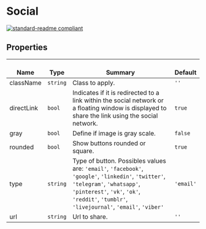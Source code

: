 # Social
  [![standard-readme compliant](https://img.shields.io/badge/standard--readme-OK-green.svg?style=flat-square)](https://github.com/RichardLitt/standard-readme)
  

  ## Properties
  | </br>Name | </br>Type | </br>Summary | </br>Default | 
| ---- | ---- | ---- | ---- |
| className | `string` | Class to apply. | `''` |
| directLink | `bool` | Indicates if it is redirected to a link within the social network or a floating window is displayed to share the link using the social network. | `true` |
| gray | `bool` | Define if image is gray scale. | `false` |
| rounded | `bool` | Show buttons rounded or square. | `true` |
| type | `string` | Type of button. Possibles values are: <code>'email'</code>, <code>'facebook'</code>, <code>'google'</code>, <code>'linkedin'</code>, <code>'twitter'</code>, <code>'telegram'</code>, <code>'whatsapp'</code>, <code>'pinterest'</code>, <code>'vk'</code>, <code>'ok'</code>, <code>'reddit'</code>, <code>'tumblr'</code>, <code>'livejournal'</code>, <code>'email'</code>, <code>'viber'</code> | `'email'` |
| url | `string` | Url to share. | `''` |